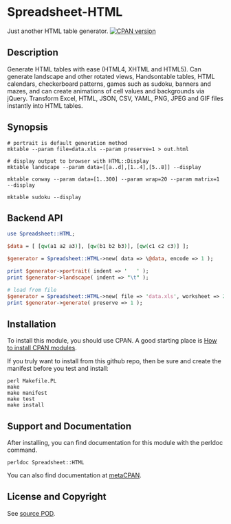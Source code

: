 Spreadsheet-HTML
================
Just another HTML table generator. [![CPAN version](https://badge.fury.io/pl/Spreadsheet-HTML.svg)](https://badge.fury.io/pl/Spreadsheet-HTML)

Description
-----------
Generate HTML tables with ease (HTML4, XHTML and HTML5). Can generate
landscape and other rotated views, Handsontable tables, HTML calendars,
checkerboard patterns, games such as sudoku, banners and mazes, and can
create animations of cell values and backgrounds via jQuery. Transform
Excel, HTML, JSON, CSV, YAML, PNG, JPEG and GIF files instantly into HTML tables.

Synopsis
--------
```
# portrait is default generation method
mktable --param file=data.xls --param preserve=1 > out.html

# display output to browser with HTML::Display
mktable landscape --param data=[[a..d],[1..4],[5..8]] --display

mktable conway --param data=[1..300] --param wrap=20 --param matrix=1 --display

mktable sudoku --display
```

Backend API
-----------
```perl
use Spreadsheet::HTML;

$data = [ [qw(a1 a2 a3)], [qw(b1 b2 b3)], [qw(c1 c2 c3)] ];

$generator = Spreadsheet::HTML->new( data => \@data, encode => 1 );

print $generator->portrait( indent => '   ' );
print $generator->landscape( indent => "\t" );

# load from file
$generator = Spreadsheet::HTML->new( file => 'data.xls', worksheet => 2 );
print $generator->generate( preserve => 1 );
```

Installation
------------
To install this module, you should use CPAN. A good starting
place is [How to install CPAN modules](http://www.cpan.org/modules/INSTALL.html).

If you truly want to install from this github repo, then
be sure and create the manifest before you test and install:
```
perl Makefile.PL
make
make manifest
make test
make install
```

Support and Documentation
-------------------------
After installing, you can find documentation for this module with the
perldoc command.
```
perldoc Spreadsheet::HTML
```
You can also find documentation at [metaCPAN](https://metacpan.org/pod/Spreadsheet::HTML).

License and Copyright
---------------------
See [source POD](/lib/Spreadsheet/HTML.pm).
